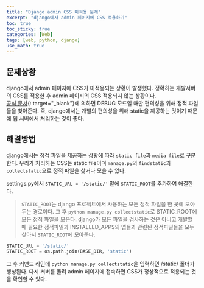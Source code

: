 ```yaml
---
title: "Django admin CSS 미적용 문제"
excerpt: "django에서 admin 페이지에 CSS 적용하기"
toc: true
toc_sticky: true
categories: [Web]
tags: [web, python, django]
use_math: true
---
```


## 문제상황
django에서 admin 페이지에 CSS가 미적용되는 상황이 발생했다. 정확히는 개발서버의 CSS를 적용한 후 admin 페이지의 CSS 적용되지 않는 상황이다.  
[공식 문서](https://docs.djangoproject.com/en/2.1/howto/static-files/){: target="_blank"}에 의하면 DEBUG 모드일 때만 편의성을 위해 정적 파일들을 찾아준다. 즉, django에서는 개발의 편의성을 위해 static을 제공하는 것이기 때문에 웹 서버에서 처리하는 것이 좋다.  

## 해결방법
django에서는 정적 파일을 제공하는 상황에 따라 `static file`과 `media file`로 구분한다. 우리가 처리하는 CSS는 static file이며 `manage.py`의 `findstatic`과 `collectstatic`으로 정적 파일을 찾거나 모을 수 있다.  

settings.py에서 `STATIC_URL = '/static/'` 밑에 `STATIC_ROOT`를 추가하여 해결한다.  

>`STATIC_ROOT`는 django 프로젝트에서 사용하는 모든 정적 파일을 한 곳에 모아두는 경로이다. 그 후 `python manage.py collectstatic`로 STATIC_ROOT에 모든 정적 파일을 모은다. django가 모든 파일을 검사하는 것은 아니고 개발할 때 필요한 정적파일과 INSTALLED_APPS의 앱들과 관련된 정적파일들을 모두 찾아서 `STATIC_ROOT`에 모아준다.

```python
STATIC_URL = '/static/'
STATIC_ROOT = os.path.join(BASE_DIR, 'static')
```

그 후 커맨드 라인에 `python manage.py collectstatic`을 입력하면 /static/ 폴더가 생성된다. 다시 서버를 돌려 admin 페이지에 접속하면 CSS가 정상적으로 적용되는 것을 확인할 수 있다.


<br>
